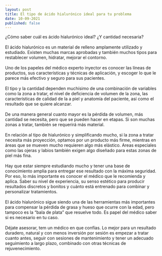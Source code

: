 ```yaml
---
layout: post
title: El tipo de ácido hialurónico ideal para tu problema
date: 10-09-2021
published: false
---
```

¿Cómo saber cuál es ácido hialurónico ideal? ¿Y cantidad necesaria?\
\
El ácido hialurónico es un material de relleno amplamente utilizado y estudiado. Existen muchas marcas aprobadas y también muchos tipos para restablecer volumen, hidratar, mejorar el contorno. \
\
Uno de los papeles del médico experto inyector es conocer las líneas de productos, sus características y técnicas de aplicación, y escoger lo que le parece más efectivo y seguro para sus pacientes.\
\
El tipo y la cantidad dependen muchísimo de una combinación de variables como la zona a tratar, el nivel de deficiencia de volumen de la zona, las características de calidad de la a piel y anatomía del paciente, así como el resultado que se quiere alcanzar. \
\
De una manera general cuanto mayor es la pérdida de volumen, más cantidad se necesita, pero que se pueden hacer en etapas. Si son muchas zonas a tratar, también se requerirá más material. \
\
En relación al tipo de hialurónico y simplificando mucho, si la zona a tratar necesita más proyección, optamos por un producto más firme, mientras en áreas que se mueven mucho requieren algo más elástico. Areas especiales como las ojeras y labios también exigen algo diseñado para estas zonas de piel más fina.\
\
Hay que estar siempre estudiando mucho y tener una base de conocimiento amplia para entregar ese resultado con la máxima seguridad. \
Por eso, lo más importante es conocer el médico que le recomienda y aplica. Saber su nivel de experiencia, su senso estético para producir resultados discretos y bonitos y cuánto está entrenado para combinar y personalizar tratamientos.\
\
El ácido hialurónico sigue siendo una de las herramientas más importantes para compensar la pérdida de grasa y hueso que ocurre con la edad, pero tampoco es la “bala de plata” que resuelve todo. Es papel del médico saber si es necesario en tu caso.\
\
Déjate asesorar, tem un médico en que confías. Lo mejor para un resultado duradero, natural y con menos inversión por sesión es empezar a tratar cuanto antes, seguir con sesiones de mantenimiento y tener un adecuado seguimiento a largo plazo, combinado con otras técnicas de rejuvenecimiento.